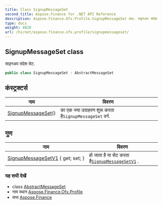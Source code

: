```yaml
---
title: Class SignupMessageSet
second_title: Aspose.Finance for .NET API Reference
description: Aspose.Finance.Ofx.Profile.SignupMessageSet कक्ष. सइनअप संदेश सेट.
type: docs
weight: 4820
url: /hi/net/aspose.finance.ofx.profile/signupmessageset/
---
```

## SignupMessageSet class

साइनअप संदेश सेट.

```csharp
public class SignupMessageSet : AbstractMessageSet
```

## कंस्ट्रक्टर्स

| नाम | विवरण |
| --- | --- |
| [SignupMessageSet](signupmessageset/)() | का एक नया उदाहरण शुरू करता है`SignupMessageSet` वर्ग. |

## गुण

| नाम | विवरण |
| --- | --- |
| [SignupMessageSetV1](../../aspose.finance.ofx.profile/signupmessageset/signupmessagesetv1/) { get; set; } | हो जाता है या सेट करता है[`SignupMessageSetV1`](./signupmessagesetv1/) . |

### यह सभी देखें

* class [AbstractMessageSet](../abstractmessageset/)
* नाम स्थान [Aspose.Finance.Ofx.Profile](../../aspose.finance.ofx.profile/)
* सभा [Aspose.Finance](../../)


